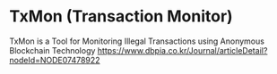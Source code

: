 # TxMon (Transaction Monitor)
TxMon is a Tool for Monitoring Illegal Transactions using Anonymous Blockchain Technology
https://www.dbpia.co.kr/Journal/articleDetail?nodeId=NODE07478922
